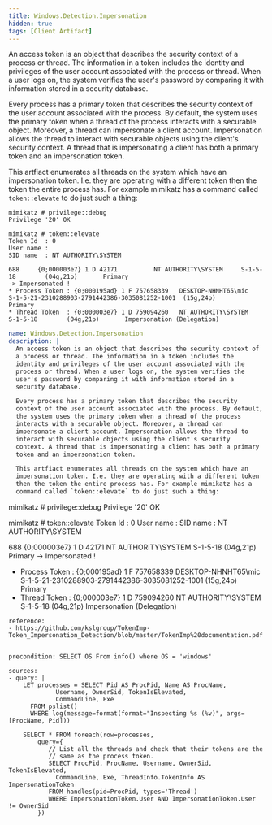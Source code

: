 ```yaml
---
title: Windows.Detection.Impersonation
hidden: true
tags: [Client Artifact]
---
```


An access token is an object that describes the security context of
a process or thread. The information in a token includes the
identity and privileges of the user account associated with the
process or thread. When a user logs on, the system verifies the
user's password by comparing it with information stored in a
security database.

Every process has a primary token that describes the security
context of the user account associated with the process. By default,
the system uses the primary token when a thread of the process
interacts with a securable object. Moreover, a thread can
impersonate a client account. Impersonation allows the thread to
interact with securable objects using the client's security
context. A thread that is impersonating a client has both a primary
token and an impersonation token.

This artfiact enumerates all threads on the system which have an
impersonation token. I.e. they are operating with a different token
then the token the entire process has. For example mimikatz has a
command called `token::elevate` to do just such a thing:

```
mimikatz # privilege::debug
Privilege '20' OK

mimikatz # token::elevate
Token Id  : 0
User name :
SID name  : NT AUTHORITY\SYSTEM

688     {0;000003e7} 1 D 42171          NT AUTHORITY\SYSTEM     S-1-5-18        (04g,21p)       Primary
-> Impersonated !
* Process Token : {0;000195ad} 1 F 757658339   DESKTOP-NHNHT65\mic     S-1-5-21-2310288903-2791442386-3035081252-1001  (15g,24p)       Primary
* Thread Token  : {0;000003e7} 1 D 759094260   NT AUTHORITY\SYSTEM     S-1-5-18        (04g,21p)       Impersonation (Delegation)
```


```yaml
name: Windows.Detection.Impersonation
description: |
  An access token is an object that describes the security context of
  a process or thread. The information in a token includes the
  identity and privileges of the user account associated with the
  process or thread. When a user logs on, the system verifies the
  user's password by comparing it with information stored in a
  security database.

  Every process has a primary token that describes the security
  context of the user account associated with the process. By default,
  the system uses the primary token when a thread of the process
  interacts with a securable object. Moreover, a thread can
  impersonate a client account. Impersonation allows the thread to
  interact with securable objects using the client's security
  context. A thread that is impersonating a client has both a primary
  token and an impersonation token.

  This artfiact enumerates all threads on the system which have an
  impersonation token. I.e. they are operating with a different token
  then the token the entire process has. For example mimikatz has a
  command called `token::elevate` to do just such a thing:

  ```
  mimikatz # privilege::debug
  Privilege '20' OK

  mimikatz # token::elevate
  Token Id  : 0
  User name :
  SID name  : NT AUTHORITY\SYSTEM

  688     {0;000003e7} 1 D 42171          NT AUTHORITY\SYSTEM     S-1-5-18        (04g,21p)       Primary
  -> Impersonated !
  * Process Token : {0;000195ad} 1 F 757658339   DESKTOP-NHNHT65\mic     S-1-5-21-2310288903-2791442386-3035081252-1001  (15g,24p)       Primary
  * Thread Token  : {0;000003e7} 1 D 759094260   NT AUTHORITY\SYSTEM     S-1-5-18        (04g,21p)       Impersonation (Delegation)
  ```
reference:
  - https://github.com/kslgroup/TokenImp-Token_Impersonation_Detection/blob/master/TokenImp%20documentation.pdf


precondition: SELECT OS From info() where OS = 'windows'

sources:
  - query: |
      LET processes = SELECT Pid AS ProcPid, Name AS ProcName,
               Username, OwnerSid, TokenIsElevated,
               CommandLine, Exe
        FROM pslist()
        WHERE log(message=format(format="Inspecting %s (%v)", args=[ProcName, Pid]))

      SELECT * FROM foreach(row=processes,
          query={
             // List all the threads and check that their tokens are the
             // same as the process token.
             SELECT ProcPid, ProcName, Username, OwnerSid, TokenIsElevated,
               CommandLine, Exe, ThreadInfo.TokenInfo AS ImpersonationToken
             FROM handles(pid=ProcPid, types='Thread')
             WHERE ImpersonationToken.User AND ImpersonationToken.User != OwnerSid
          })

```
